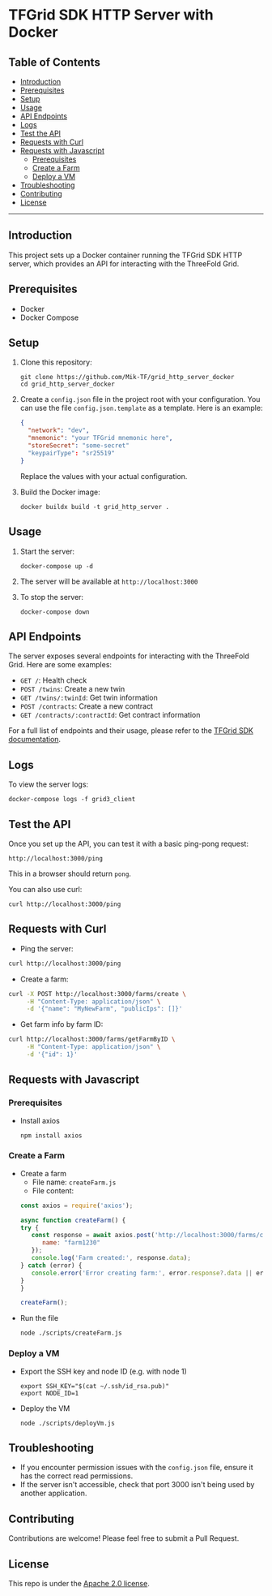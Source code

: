 <h1> TFGrid SDK HTTP Server with Docker </h1>

<h2>Table of Contents</h2>

- [Introduction](#introduction)
- [Prerequisites](#prerequisites)
- [Setup](#setup)
- [Usage](#usage)
- [API Endpoints](#api-endpoints)
- [Logs](#logs)
- [Test the API](#test-the-api)
- [Requests with Curl](#requests-with-curl)
- [Requests with Javascript](#requests-with-javascript)
  - [Prerequisites](#prerequisites-1)
  - [Create a Farm](#create-a-farm)
  - [Deploy a VM](#deploy-a-vm)
- [Troubleshooting](#troubleshooting)
- [Contributing](#contributing)
- [License](#license)

---

## Introduction

This project sets up a Docker container running the TFGrid SDK HTTP server, which provides an API for interacting with the ThreeFold Grid.

## Prerequisites

- Docker
- Docker Compose

## Setup

1. Clone this repository:
   ```
   git clone https://github.com/Mik-TF/grid_http_server_docker
   cd grid_http_server_docker
   ```

2. Create a `config.json` file in the project root with your configuration. You can use the file `config.json.template` as a template. Here is an example:
   ```json
   {
     "network": "dev",
     "mnemonic": "your TFGrid mnemonic here",
     "storeSecret": "some-secret"
     "keypairType": "sr25519"
   }
   ```
   Replace the values with your actual configuration.

3. Build the Docker image:
   ```
   docker buildx build -t grid_http_server .
   ```

## Usage

1. Start the server:
   ```
   docker-compose up -d
   ```

2. The server will be available at `http://localhost:3000`

3. To stop the server:
   ```
   docker-compose down
   ```

## API Endpoints

The server exposes several endpoints for interacting with the ThreeFold Grid. Here are some examples:

- `GET /`: Health check
- `POST /twins`: Create a new twin
- `GET /twins/:twinId`: Get twin information
- `POST /contracts`: Create a new contract
- `GET /contracts/:contractId`: Get contract information

For a full list of endpoints and their usage, please refer to the [TFGrid SDK documentation](https://github.com/threefoldtech/tfgrid-sdk-ts).

## Logs

To view the server logs:
```
docker-compose logs -f grid3_client
```

## Test the API

Once you set up the API, you can test it with a basic ping-pong request:

```
http://localhost:3000/ping
```

This in a browser should return `pong`.

You can also use curl:

```
curl http://localhost:3000/ping
```

## Requests with Curl

- Ping the server:
```bash
curl http://localhost:3000/ping
```

- Create a farm:
```bash
curl -X POST http://localhost:3000/farms/create \
     -H "Content-Type: application/json" \
     -d '{"name": "MyNewFarm", "publicIps": []}'
```

- Get farm info by farm ID:
```bash
curl http://localhost:3000/farms/getFarmByID \
     -H "Content-Type: application/json" \
     -d '{"id": 1}'
```

## Requests with Javascript

### Prerequisites

- Install axios
   ```
   npm install axios
   ```

### Create a Farm

- Create a farm
  - File name: `createFarm.js`
  - File content:
   ```js
   const axios = require('axios');

   async function createFarm() {
   try {
      const response = await axios.post('http://localhost:3000/farms/create', {
         name: "farm1230"
      });
      console.log('Farm created:', response.data);
   } catch (error) {
      console.error('Error creating farm:', error.response?.data || error.message);
   }
   }

   createFarm();
   ```
- Run the file
   ```
   node ./scripts/createFarm.js
   ```

### Deploy a VM

- Export the SSH key and node ID (e.g. with node 1)
   ```
   export SSH_KEY="$(cat ~/.ssh/id_rsa.pub)"
   export NODE_ID=1
   ```
- Deploy the VM
   ```
   node ./scripts/deployVm.js
   ```

## Troubleshooting

- If you encounter permission issues with the `config.json` file, ensure it has the correct read permissions.
- If the server isn't accessible, check that port 3000 isn't being used by another application.

## Contributing

Contributions are welcome! Please feel free to submit a Pull Request.

## License

This repo is under the [Apache 2.0 license](./LICENSE).